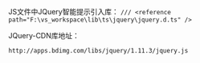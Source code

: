 JS文件中JQuery智能提示引入库：
`/// <reference path="F:\vs_workspace\lib\ts\jquery\jquery.d.ts" />`

JQuery-CDN库地址：
```
http://apps.bdimg.com/libs/jquery/1.11.3/jquery.js
```
